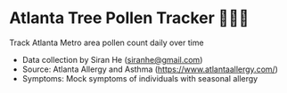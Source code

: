 # Atlanta Tree Pollen Tracker :monocle_face::cherry_blossom::mask: 
Track Atlanta Metro area pollen count daily over time
-  Data collection by Siran He (siranhe@gmail.com)
-  Source: Atlanta Allergy and Asthma (https://www.atlantaallergy.com/)
-  Symptoms: Mock symptoms of individuals with seasonal allergy

